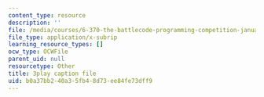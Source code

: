```yaml
---
content_type: resource
description: ''
file: /media/courses/6-370-the-battlecode-programming-competition-january-iap-2013/b0a37bb240a35fb48d73ee84fe73dff9_3j3Odfpvhrs.vtt
file_type: application/x-subrip
learning_resource_types: []
ocw_type: OCWFile
parent_uid: null
resourcetype: Other
title: 3play caption file
uid: b0a37bb2-40a3-5fb4-8d73-ee84fe73dff9
---
```

